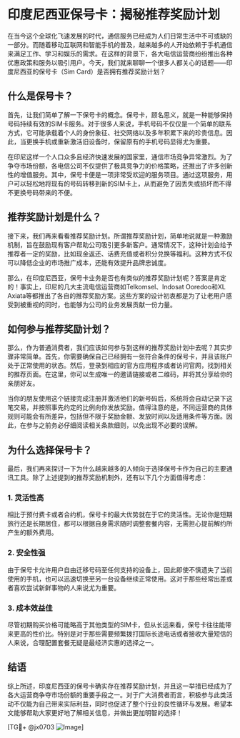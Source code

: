 # 印度尼西亚保号卡：揭秘推荐奖励计划

在当今这个全球化飞速发展的时代，通信服务已经成为人们日常生活中不可或缺的一部分。而随着移动互联网和智能手机的普及，越来越多的人开始依赖于手机通信来满足工作、学习和娱乐的需求。在这样的背景下，各大电信运营商纷纷推出各种优惠政策和服务以吸引用户。今天，我们就来聊聊一个很多人都关心的话题——印度尼西亚的保号卡（Sim Card）是否拥有推荐奖励计划？

## 什么是保号卡？

首先，让我们简单了解一下保号卡的概念。保号卡，顾名思义，就是一种能够保持号码持续有效的SIM卡服务。对于很多人来说，手机号码不仅仅是一个简单的联系方式，它可能承载着个人的身份象征、社交网络以及多年积累下来的珍贵信息。因此，当更换手机或重新激活旧设备时，保留原有的手机号码显得尤为重要。

在印尼这样一个人口众多且经济快速发展的国家里，通信市场竞争异常激烈。为了争夺市场份额，各电信公司不仅提供了极具竞争力的价格策略，还推出了许多创新性的增值服务。其中，保号卡便是一项非常受欢迎的服务项目。通过这项服务，用户可以轻松地将现有的号码转移到新的SIM卡上，从而避免了因丢失或损坏而不得不更换号码带来的不便。

## 推荐奖励计划是什么？

接下来，我们再来看看推荐奖励计划。所谓推荐奖励计划，简单地说就是一种激励机制，旨在鼓励现有客户帮助公司吸引更多新客户。通常情况下，这种计划会给予推荐者一定的奖励，比如现金返还、话费充值或者积分兑换等福利。这种方式不仅可以降低企业的市场推广成本，还能有效提升品牌忠诚度。

那么，在印度尼西亚，保号卡业务是否也有类似的推荐奖励计划呢？答案是肯定的！事实上，印尼的几大主流电信运营商如Telkomsel、Indosat Ooredoo和XL Axiata等都推出了各自的推荐奖励方案。这些方案的设计初衷都是为了让老用户感受到被重视的同时，也能够为公司的业务发展贡献一份力量。

## 如何参与推荐奖励计划？

那么，作为普通消费者，我们应该如何参与到这样的推荐奖励计划中去呢？其实步骤非常简单。首先，你需要确保自己已经拥有一张符合条件的保号卡，并且该账户处于正常使用的状态。然后，登录到相应的官方应用程序或者访问官网，找到相关的推荐页面。在这里，你可以生成唯一的邀请链接或者二维码，并将其分享给你的亲朋好友。

当你的朋友使用这个链接完成注册并激活他们的新号码后，系统将会自动记录下这笔交易，并按照事先约定的比例向你发放奖励。值得注意的是，不同运营商的具体规则可能会有所差异，包括但不限于奖励金额、发放时间以及适用条件等方面。因此，在参与之前务必仔细阅读相关条款细则，以免出现不必要的误解。

## 为什么选择保号卡？

最后，我们再来探讨一下为什么越来越多的人倾向于选择保号卡作为自己的主要通讯工具。除了上述提到的推荐奖励机制外，还有以下几个方面值得考虑：

### 1. 灵活性高
相比于预付费卡或者合约机，保号卡的最大优势就在于它的灵活性。无论你是短期旅行还是长期居住，都可以根据自身需求随时调整套餐内容，无需担心提前解约所产生的额外费用。

### 2. 安全性强
由于保号卡允许用户自由迁移号码至任何支持的设备上，因此即使不慎遗失了当前使用的手机，也可以迅速切换至另一台设备继续正常使用。这对于那些经常出差或者喜欢尝试新鲜事物的人来说尤为重要。

### 3. 成本效益佳
尽管初期购买价格可能略高于其他类型的SIM卡，但从长远来看，保号卡往往能带来更高的性价比。特别是对于那些需要频繁拨打国际长途电话或者接收大量短信的人来说，合理配置套餐无疑是最经济实惠的选择之一。

## 结语

综上所述，印度尼西亚的保号卡确实存在推荐奖励计划，并且这一举措已经成为了各大运营商争夺市场份额的重要手段之一。对于广大消费者而言，积极参与此类活动不仅能为自己带来实际利益，同时也促进了整个行业的良性循环与发展。希望本文能够帮助大家更好地了解相关信息，并做出更加明智的选择！

[TG💪+ @jx0703 ![Image](https://github.com/user-attachments/assets/dbca1d08-cadb-493c-b0ec-ad6f7a83f270)]